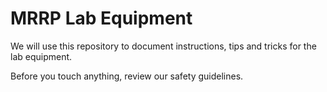 # MRRP Lab Equipment

We will use this repository to document instructions, tips and tricks for the
lab equipment.

Before you touch anything, review our safety guidelines.
